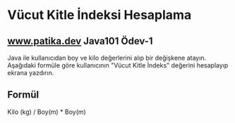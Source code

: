 # Vücut Kitle İndeksi Hesaplama
## www.patika.dev Java101 Ödev-1

Java ile kullanıcıdan boy ve kilo değerlerini alıp bir değişkene atayın. Aşağıdaki formüle göre kullanıcının "Vücut Kitle İndeks" değerini hesaplayıp ekrana yazdırın.

Formül
---
Kilo (kg) / Boy(m) * Boy(m)